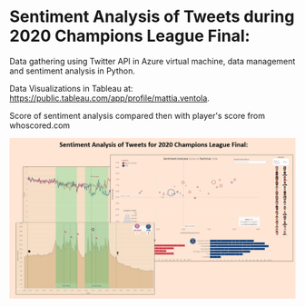 # Sentiment Analysis of Tweets during 2020 Champions League Final:

Data gathering using Twitter API in Azure virtual machine, data management and sentiment analysis in Python.

Data Visualizations in Tableau at: https://public.tableau.com/app/profile/mattia.ventola.

Score of sentiment analysis compared then with player's score from whoscored.com 

![This is an image](https://github.com/mattiaventola/ChampionsFinal2020/blob/main/viz.jpg)
